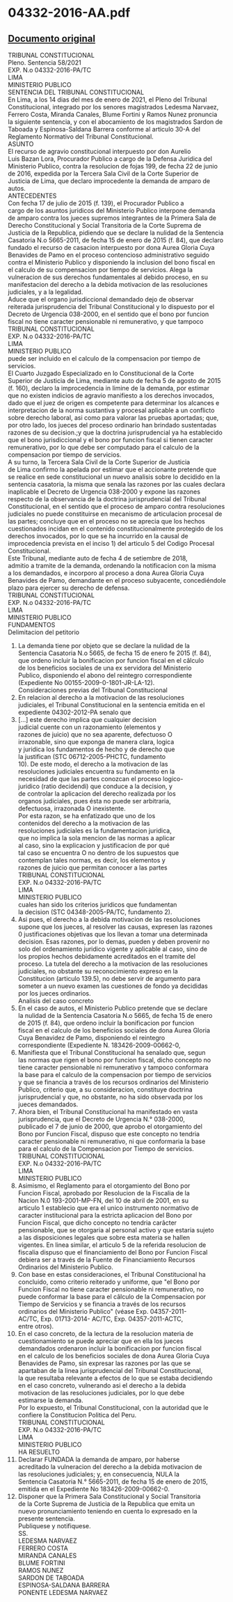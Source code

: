 
04332-2016-AA.pdf
=================
  
[Documento original](https://tc.gob.pe/jurisprudencia/2021/04332-2016-AA.pdf)  
---  
TRIBUNAL CONSTITUCIONAL  
Pleno. Sentencia 58/2021  
EXP. N.o 04332-2016-PA/TC  
LIMA  
MINISTERIO PUBLICO  
SENTENCIA DEL TRIBUNAL CONSTITUCIONAL  
En Lima, a los 14 dias del mes de enero de 2021, el Pleno del Tribunal  
Constitucional, integrado por los senores magistrados Ledesma Narvaez,  
Ferrero Costa, Miranda Canales, Blume Fortini y Ramos Nunez pronuncia  
la siguiente sentencia, y con el abocamiento de los magistrados Sardon de  
Taboada y Espinosa-Saldana Barrera conforme al articulo 30-A del  
Reglamento Normativo del Tribunal Constitucional.  
ASUNTO  
El recurso de agravio constitucional interpuesto por don Aurelio  
Luis Bazan Lora, Procurador Publico a cargo de la Defensa Juridica del  
Ministerio Publico, contra la resolucion de fojas 199, de fecha 22 de junio  
de 2016, expedida por la Tercera Sala Civil de la Corte Superior de  
Justicia de Lima, que declaro improcedente la demanda de amparo de  
autos.  
ANTECEDENTES  
Con fecha 17 de julio de 2015 (f. 139), el Procurador Publico a  
cargo de los asuntos juridicos del Ministerio Publico interpone demanda  
de amparo contra los jueces supremos integrantes de la Primera Sala de  
Derecho Constitucional y Social Transitoria de la Corte Suprema de  
Justicia de la Republica, pidiendo que se declare la nulidad de la Sentencia  
Casatoria N.o 5665-2011, de fecha 15 de enero de 2015 (f. 84), que declaro  
fundado el recurso de casacion interpuesto por dona Aurea Gloria Cuya  
Benavides de Pamo en el proceso contencioso administrativo seguido  
contra el Ministerio Publico y disponiendo la inclusion del bono fiscal en  
el calculo de su compensacion por tiempo de servicios. Alega la  
vulneracion de sus derechos fundamentales al debido proceso, en su  
manifestacion del derecho a la debida motivacion de las resoluciones  
judiciales, y a la legalidad.  
Aduce que el organo jurisdiccional demandado dejo de observar  
reiterada jurisprudencia del Tribunal Constitucional y lo dispuesto por el  
Decreto de Urgencia 038-2000, en el sentido que el bono por funcion  
fiscal no tiene caracter pensionable ni remunerativo, y que tampoco  
TRIBUNAL CONSTITUCIONAL  
EXP. N.o 04332-2016-PA/TC  
LIMA  
MINISTERIO PUBLICO  
puede ser incluido en el calculo de la compensacion por tiempo de  
servicios.  
El Cuarto Juzgado Especializado en lo Constitucional de la Corte  
Superior de Justicia de Lima, mediante auto de fecha 5 de agosto de 2015  
(f. 160), declaro la improcedencia in limine de la demanda, por estimar  
que no existen indicios de agravio manifiesto a los derechos invocados,  
dado que el juez de origen es competente para determinar los alcances e  
interpretacion de la norma sustantiva y procesal aplicable a un conflicto  
sobre derecho laboral, asi como para valorar las pruebas aportadas; que,  
por otro lado, los jueces del proceso ordinario han brindado sustentadas  
razones de su decision.;y que la doctrina jurisprudencial ya ha establecido  
que el bono jurisdiccional y el bono por funcion fiscal si tienen caracter  
remunerativo, por lo que debe ser computado para el calculo de la  
compensacion por tiempo de servicios.  
A su turno, la Tercera Sala Civil de la Corte Superior de Justicia  
de Lima confirmo la apelada por estimar que el accionante pretende que  
se realice en sede constitucional un nuevo analisis sobre lo decidido en la  
sentencia casatoria, la misma que senala las razones por las cuales declara  
inaplicable el Decreto de Urgencia 038-2000 y expone las razones  
respecto de la observancia de la doctrina jurisprudencial del Tribunal  
Constitucional, en el sentido que el proceso de amparo contra resoluciones  
judiciales no puede constituirse en mecanismo de articulacion procesal de  
las partes; concluye que en el proceso no se aprecia que los hechos  
cuestionados incidan en el contenido constitucionalmente protegido de los  
derechos invocados, por lo que se ha incurrido en la causal de  
improcedencia prevista en el inciso 1) del articulo 5 del Codigo Procesal  
Constitucional.  
Este Tribunal, mediante auto de fecha 4 de setiembre de 2018,  
admitio a tramite de la demanda, ordenando la notificacion con la misma  
a los demandados, e incorporo al proceso a dona Aurea Gloria Cuya  
Benavides de Pamo, demandante en el proceso subyacente, concediéndole  
plazo para ejercer su derecho de defensa.  
TRIBUNAL CONSTITUCIONAL  
EXP. N.o 04332-2016-PA/TC  
LIMA  
MINISTERIO PUBLICO  
FUNDAMENTOS  
Delimitacion del petitorio  
1. La demanda tiene por objeto que se declare la nulidad de la  
Sentencia Casatoria N.o 5665, de fecha 15 de enero fe 2015 (f. 84),  
que ordeno incluir la bonificacion por funcion fiscal en el câlculo  
de los beneficios sociales de una ex servidora del Ministerio  
Publico, disponiendo el abono del reintegro correspondiente  
(Expediente No 00155-2009-0-1801-JR-LA-12).  
Consideraciones previas del Tribunal Constitucional  
2. En relacion al derecho a la motivacion de las resoluciones  
judiciales, el Tribunal Constitucional en la sentencia emitida en el  
expediente 04302-2012-PA senalo que  
5. [...] este derecho implica que cualquier decision  
judicial cuente con un razonamiento (elementos y  
razones de juicio) que no sea aparente, defectuoso O  
irrazonable, sino que exponga de manera clara, logica  
y juridica los fundamentos de hecho y de derecho que  
la justifican (STC 06712-2005-PHCTC, fundamento  
10). De este modo, el derecho a la motivacion de las  
resoluciones judiciales encuentra su fundamento en la  
necesidad de que las partes conozcan el proceso logico-  
juridico (ratio decidendi) que conduce a la decision, y  
de controlar la aplicacion del derecho realizada por los  
organos judiciales, pues ésta no puede ser arbitraria,  
defectuosa, irrazonada O inexistente.  
Por esta razon, se ha enfatizado que uno de los  
contenidos del derecho a la motivacion de las  
resoluciones judiciales es la fundamentacion juridica,  
que no implica la sola mencion de las normas a aplicar  
al caso, sino la explicacion y justificacion de por qué  
tal caso se encuentra O no dentro de los supuestos que  
contemplan tales normas, es decir, los elementos y  
razones de juicio que permitan conocer a las partes  
TRIBUNAL CONSTITUCIONAL  
EXP. N.o 04332-2016-PA/TC  
LIMA  
MINISTERIO PUBLICO  
cuales han sido los criterios juridicos que fundamentan  
la decision (STC 04348-2005-PA/TC, fundamento 2).  
3. Asi pues, el derecho a la debida motivacion de las resoluciones  
supone que los jueces, al resolver las causas, expresen las razones  
0 justificaciones objetivas que los llevan a tomar una determinada  
decision. Esas razones, por lo demas, pueden y deben provenir no  
solo del ordenamiento juridico vigente y aplicable al caso, sino de  
los propios hechos debidamente acreditados en el tramite del  
proceso. La tutela del derecho a la motivacion de las resoluciones  
judiciales, no obstante su reconocimiento expreso en la  
Constitucion (articulo 139.5), no debe servir de argumento para  
someter a un nuevo examen las cuestiones de fondo ya decididas  
por los jueces ordinarios.  
Analisis del caso concreto  
4. En el caso de autos, el Ministerio Publico pretende que se declare  
la nulidad de la Sentencia Casatoria N.o 5665, de fecha 15 de enero  
de 2015 (f. 84), que ordeno incluir la bonificacion por funcion  
fiscal en el calculo de los beneficios sociales de dona Aurea Gloria  
Cuya Benavidez de Pamo, disponiendo el reintegro  
correspondiente (Expediente N. 183426-2009-00662-0,  
5. Manifiesta que el Tribunal Constitucional ha senalado que, segun  
las normas que rigen el bono por funcion fiscal, dicho concepto no  
tiene caracter pensionable ni remunerativo y tampoco conformara  
la base para el calculo de la compensacion por tiempo de servicios  
y que se financia a través de los recursos ordinarios del Ministerio  
Publico, criterio que, a su consideracion, constituye doctrina  
jurisprudencial y que, no obstante, no ha sido observada por los  
jueces demandados.  
6. Ahora bien, el Tribunal Constitucional ha manifestado en vasta  
jurisprudencia, que el Decreto de Urgencia N.° 038-2000,  
publicado el 7 de junio de 2000, que aprobo el otorgamiento del  
Bono por Funcion Fiscal, dispuso que este concepto no tendria  
caracter pensionable ni remunerativo, ni que conformaria la base  
para el calculo de la Compensacion por Tiempo de servicios.  
TRIBUNAL CONSTITUCIONAL  
EXP. N.o 04332-2016-PA/TC  
LIMA  
MINISTERIO PUBLICO  
7. Asimismo, el Reglamento para el otorgamiento del Bono por  
Funcion Fiscal, aprobado por Resolucion de la Fiscalia de la  
Nacion N.0 193-2001-MP-FN, del 10 de abril de 2001, en su  
articulo 1 establecio que era el unico instrumento normativo de  
caracter institucional para la estricta aplicacion del Bono por  
Funcion Fiscal, que dicho concepto no tendria carâcter  
pensionable, que se otorgaria al personal activo y que estaria sujeto  
a las disposiciones legales que sobre esta materia se hallen  
vigentes. En linea similar, el articulo 5 de la referida resolucion de  
fiscalia dispuso que el financiamiento del Bono por Funcion Fiscal  
debiera ser a través de la Fuente de Financiamiento Recursos  
Ordinarios del Ministerio Publico.  
8. Con base en estas consideraciones, el Tribunal Constitucional ha  
concluido, como criterio reiterado y uniforme, que "el Bono por  
Funcion Fiscal no tiene caracter pensionable ni remunerativo, no  
puede conformar la base para el câlculo de la Compensacion por  
Tiempo de Servicios y se financia a través de los recursos  
ordinarios del Ministerio Publico" (véase Exp. 04357-2011-  
AC/TC, Exp. 01713-2014- AC/TC, Exp. 04357-2011-ACTC,  
entre otros).  
9. En el caso concreto, de la lectura de la resolucion materia de  
cuestionamiento se puede apreciar que en ella los jueces  
demandados ordenaron incluir la bonificacion por funcion fiscal  
en el calculo de los beneficios sociales de dona Aurea Gloria Cuya  
Benavides de Pamo, sin expresar las razones por las que se  
apartaban de la linea jurisprudencial del Tribunal Constitucional,  
la que resultaba relevante a efectos de lo que se estaba decidiendo  
en el caso concreto, vulnerando asi el derecho a la debida  
motivacion de las resoluciones judiciales, por lo que debe  
estimarse la demanda.  
Por lo expuesto, el Tribunal Constitucional, con la autoridad que le  
confiere la Constitucion Politica del Peru.  
TRIBUNAL CONSTITUCIONAL  
EXP. N.o 04332-2016-PA/TC  
LIMA  
MINISTERIO PUBLICO  
HA RESUELTO  
1. Declarar FUNDADA la demanda de amparo, por haberse  
acreditado la vulneracion del derecho a la debida motivacion de  
las resoluciones judiciales; y, en consecuencia, NULA la  
Sentencia Casatoria N.° 5665-2011, de fecha 15 de enero de 2015,  
emitida en el Expediente No 183426-2009-00662-0.  
2. Disponer que la Primera Sala Constitucional y Social Transitoria  
de la Corte Suprema de Justicia de la Republica que emita un  
nuevo pronunciamiento teniendo en cuenta lo expresado en la  
presente sentencia.  
Publiquese y notifiquese.  
SS.  
LEDESMA NARVAEZ  
FERRERO COSTA  
MIRANDA CANALES  
BLUME FORTINI  
RAMOS NUNEZ  
SARDON DE TABOADA  
ESPINOSA-SALDANA BARRERA  
PONENTE LEDESMA NARVAEZ